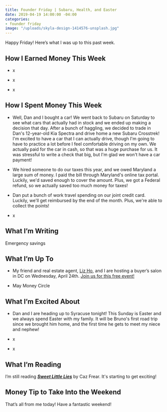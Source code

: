 ```yaml
---
title: Founder Friday | Subaru, Health, and Easter
date: 2019-04-19 14:00:00 -04:00
categories:
- founder friday
image: "/uploads/skyla-design-1414576-unsplash.jpg"
---
```


Happy Friday! Here’s what I was up to this past week.

## **How I Earned Money This Week**

* x

* x

* x

## **How I Spent Money This Week**

* Well, Dan and I bought a car! We went back to Subaru on Saturday to see what cars that actually had in stock and we ended up making a decision that day. After a bunch of haggling, we decided to trade in Dan's 12-year-old Kia Spectra and drive home a new Subaru Crosstrek! I'm excited to have a car that I can actually drive, though I'm going to have to practice a lot before I feel comfortable driving on my own. We actually paid for the car in cash, so that was a huge purchase for us. It was stressful to write a check that big, but I'm glad we won't have a car payment!

* We hired someone to do our taxes this year, and we owed Maryland a large sum of money. I paid the bill through Maryland's online tax portal. Luckily, we'd saved enough to cover the amount. Plus, we got a Federal refund, so we actually saved too much money for taxes!

* Dan put a bunch of work travel spending on our joint credit card. Luckily, we'll get reimbursed by the end of the month. Plus, we're able to collect the points!

* x

## **What I’m Writing**

Emergency savings

## **What I’m Up To**

* My friend and real estate agent, [Liz Ho](https://www.rlahre.com/agent/liz-ho/), and I are hosting a buyer’s salon in DC on Wednesday, April 24th. [Join us for this free event!](https://www.eventbrite.com/e/what-does-it-financially-take-to-buy-a-home-a-buyers-salon-tickets-59796021510)

* May Money Circle

## **What I’m Excited About**

* Dan and I are heading up to Syracuse tonight! This Sunday is Easter and we always spend Easter with my family. It will be Bruno's first road trip since we brought him home, and the first time he gets to meet my niece and nephew!

* x

* x

## **What I’m Reading**

I’m still reading ***[Sweet Little Lies](https://www.amazon.com/Sweet-Little-Lies-Caz-Frear/dp/0062823191)*** by Caz Frear. It's starting to get exciting!

## **Money Tip to Take Into the Weekend**

That’s all from me today! Have a fantastic weekend!
